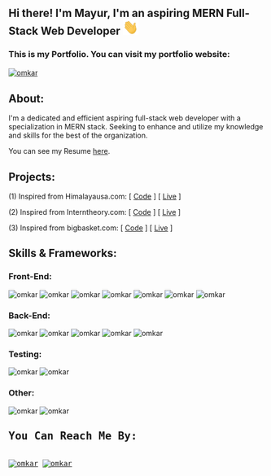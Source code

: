 <h2> Hi there! I'm Mayur, I'm an aspiring MERN Full-Stack Web Developer <img src="https://raw.githubusercontent.com/ABSphreak/ABSphreak/master/gifs/Hi.gif" height="30px"> </h2>
<h3>This is my Portfolio. You can visit my portfolio website:</h3>
<p align="left"><a href="https://chipper-creponne-b71f8f.netlify.app/" target="blank"><img align="center"
src="https://img.shields.io/badge/-MayurShinde.com-3423A6?style=flat&logo=Google-Chrome&logoColor=white"
alt="omkar" height="30"/></a></>
  
<h2 align="left">About:</h2>
<p align="left">I'm a dedicated and efficient aspiring full-stack web developer with a specialization in MERN stack. Seeking to enhance and utilize my knowledge and skills for the best of the organization.</p>
<p>You can see my Resume
  <a href="https://drive.google.com/file/d/1f6oO1WqLmYUUy9zd0yiULWNBEd461YYu/view?usp=sharing" target="blank">here</a>.
</p>

<h2 align="left">Projects:</h2>
<p align="left">
  (1) Inspired from Himalayausa.com: 
[ <a href="https://github.com/mayur-ms-2310/Himalayausa-clone" target="blank">Code</a> ]
[ <a href="https://courageous-panda-a97c46.netlify.app/" target="blank">Live</a> ]
  
  (2) Inspired from Interntheory.com: 
[ <a href="https://github.com/Shravankumar1234/INTERNTHEORY-CLONE" target="blank">Code</a> ]
[ <a href="https://superlative-sprite-7cfce0.netlify.app/" target="blank">Live</a> ]
  
  (3) Inspired from bigbasket.com: 
[ <a href="https://github.com/Snehil133/BigBasketProject" target="blank">Code</a> ]
[ <a href="https://roaring-biscuit-218e07.netlify.app/" target="blank">Live</a> ]
</p>

<div>
<h2 align="left">Skills & Frameworks:</h2>
<h3>Front-End:</h3>
<p align="left">
  <img src="https://img.shields.io/badge/HTML5-E34F26?style=for-the-badge&logo=html5&logoColor=white" alt="omkar"/>
    <img src="https://img.shields.io/badge/CSS3-1572B6?style=for-the-badge&logo=css3&logoColor=white" alt="omkar"/>
    <img src="https://img.shields.io/badge/JavaScript-323330?style=for-the-badge&logo=javascript&logoColor=F7DF1E" alt="omkar"/>
    <img src="https://img.shields.io/badge/TypeScript-007ACC?style=for-the-badge&logo=typescript&logoColor=white" alt="omkar"/>
    <img src="https://img.shields.io/badge/React-20232A?style=for-the-badge&logo=react&logoColor=61DAFB" alt="omkar"/>
    <img src="https://img.shields.io/badge/Redux-593D88?style=for-the-badge&logo=redux&logoColor=white" alt="omkar"/>
    <img src="https://img.shields.io/badge/Material%20UI-007FFF?style=for-the-badge&logo=mui&logoColor=white" alt="omkar"/>
 
  </p>
<h3>Back-End:</h3>
<p align="left">
    <img src="https://img.shields.io/badge/MongoDB-4EA94B?style=for-the-badge&logo=mongodb&logoColor=white" alt="omkar"/>
    <img src="https://img.shields.io/badge/Express.js-000000?style=for-the-badge&logo=express&logoColor=white" alt="omkar"/>
    <img src="https://img.shields.io/badge/Node.js-339933?style=for-the-badge&logo=nodedotjs&logoColor=white" alt="omkar"/>
    <img src="https://img.shields.io/badge/Netlify-00C7B7?style=for-the-badge&logo=netlify&logoColor=white" alt="omkar"/>
    <img src="https://img.shields.io/badge/Heroku-430098?style=for-the-badge&logo=heroku&logoColor=white" alt="omkar"/>
  </p>
<h3>Testing:</h3>
<p align="left">
    <img src="https://img.shields.io/badge/Jest-C21325?style=for-the-badge&logo=jest&logoColor=white" alt="omkar"/>
    <img src="https://img.shields.io/badge/Cypress-17202C?style=for-the-badge&logo=cypress&logoColor=white" alt="omkar"/>
  </p>
<h3>Other:</h3>
  <p align="left">
    <img src="https://img.shields.io/badge/GitHub-100000?style=for-the-badge&logo=github&logoColor=white" alt="omkar"/>
    <img src="https://img.shields.io/badge/npm-CB3837?style=for-the-badge&logo=npm&logoColor=white" alt="omkar"/>
  </p>
</div> 
  
  <div>
  <samp>
    <h2 align="left">You Can Reach Me By:</h2>
    <p align="left">
      <br/>
      <a href="https://www.linkedin.com/in/mayur-shinde-9a713aa3/" target="blank"><img align="center"
         src="https://img.shields.io/badge/linkedin-%231DA1F2.svg?style=for-the-badge&logo=linkedin&logoColor=white"
         alt="omkar" height="30"/></a>
      <a href="https://mayurshinde2310@gmail.com" target="blank"><img align="center"
         src="https://img.shields.io/badge/gmail-EA4335.svg?style=for-the-badge&logo=gmail&logoColor=white"
         alt="omkar" height="30"/></a>
    </p>
  </samp>
</div>
